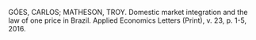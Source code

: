GÓES, CARLOS; MATHESON, TROY. Domestic market integration and the law of one price in Brazil. Applied Economics Letters (Print), v. 23, p. 1-5, 2016.
